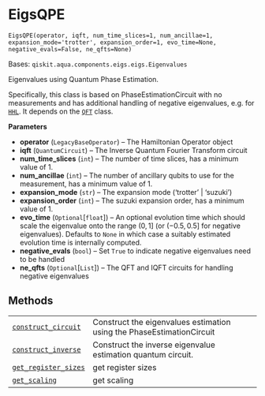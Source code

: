 # EigsQPE

`EigsQPE(operator, iqft, num_time_slices=1, num_ancillae=1, expansion_mode='trotter', expansion_order=1, evo_time=None, negative_evals=False, ne_qfts=None)`

Bases: `qiskit.aqua.components.eigs.eigs.Eigenvalues`

Eigenvalues using Quantum Phase Estimation.

Specifically, this class is based on PhaseEstimationCircuit with no measurements and has additional handling of negative eigenvalues, e.g. for [`HHL`](qiskit.aqua.algorithms.HHL#qiskit.aqua.algorithms.HHL "qiskit.aqua.algorithms.HHL"). It depends on the [`QFT`](qiskit.circuit.library.QFT#qiskit.circuit.library.QFT "qiskit.circuit.library.QFT") class.

**Parameters**

*   **operator** (`LegacyBaseOperator`) – The Hamiltonian Operator object
*   **iqft** (`QuantumCircuit`) – The Inverse Quantum Fourier Transform circuit
*   **num\_time\_slices** (`int`) – The number of time slices, has a minimum value of 1.
*   **num\_ancillae** (`int`) – The number of ancillary qubits to use for the measurement, has a minimum value of 1.
*   **expansion\_mode** (`str`) – The expansion mode (‘trotter’ | ‘suzuki’)
*   **expansion\_order** (`int`) – The suzuki expansion order, has a minimum value of 1.
*   **evo\_time** (`Optional`\[`float`]) – An optional evolution time which should scale the eigenvalue onto the range $(0,1]$ (or $(-0.5,0.5]$ for negative eigenvalues). Defaults to `None` in which case a suitably estimated evolution time is internally computed.
*   **negative\_evals** (`bool`) – Set `True` to indicate negative eigenvalues need to be handled
*   **ne\_qfts** (`Optional`\[`List`]) – The QFT and IQFT circuits for handling negative eigenvalues

## Methods

|                                                                                                                                                                                                |                                                                       |
| ---------------------------------------------------------------------------------------------------------------------------------------------------------------------------------------------- | --------------------------------------------------------------------- |
| [`construct_circuit`](qiskit.aqua.components.eigs.EigsQPE.construct_circuit#qiskit.aqua.components.eigs.EigsQPE.construct_circuit "qiskit.aqua.components.eigs.EigsQPE.construct_circuit")     | Construct the eigenvalues estimation using the PhaseEstimationCircuit |
| [`construct_inverse`](qiskit.aqua.components.eigs.EigsQPE.construct_inverse#qiskit.aqua.components.eigs.EigsQPE.construct_inverse "qiskit.aqua.components.eigs.EigsQPE.construct_inverse")     | Construct the inverse eigenvalue estimation quantum circuit.          |
| [`get_register_sizes`](qiskit.aqua.components.eigs.EigsQPE.get_register_sizes#qiskit.aqua.components.eigs.EigsQPE.get_register_sizes "qiskit.aqua.components.eigs.EigsQPE.get_register_sizes") | get register sizes                                                    |
| [`get_scaling`](qiskit.aqua.components.eigs.EigsQPE.get_scaling#qiskit.aqua.components.eigs.EigsQPE.get_scaling "qiskit.aqua.components.eigs.EigsQPE.get_scaling")                             | get scaling                                                           |
